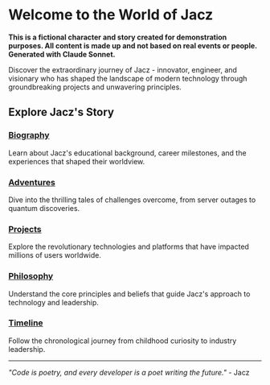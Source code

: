 # Welcome to the World of Jacz

**This is a fictional character and story created for demonstration purposes. All content is made up and not based on real events or people. Generated with Claude Sonnet.**

Discover the extraordinary journey of Jacz - innovator, engineer, and visionary who has shaped the landscape of modern technology through groundbreaking projects and unwavering principles.

## Explore Jacz's Story

### [Biography](/biography/)

Learn about Jacz's educational background, career milestones, and the experiences that shaped their worldview.

### [Adventures](/adventures/)

Dive into the thrilling tales of challenges overcome, from server outages to quantum discoveries.

### [Projects](/projects/)

Explore the revolutionary technologies and platforms that have impacted millions of users worldwide.

### [Philosophy](/philosophy/)

Understand the core principles and beliefs that guide Jacz's approach to technology and leadership.

### [Timeline](/timeline/)

Follow the chronological journey from childhood curiosity to industry leadership.

---

_"Code is poetry, and every developer is a poet writing the future."_ - Jacz
